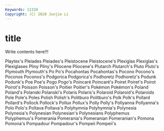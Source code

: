 ```yaml
---
Keywords: 12320
Copyright: (C) 2020 Junjie Li
---
```


# title

Write contents here!!!

Playtex's 
Pleiades 
Pleiades's 
Pleistocene 
Pleistocene's 
Plexiglas 
Plexiglas's 
Plexiglases 
Pliny 
Pliny's
Pliocene 
Pliocene's 
Plutarch 
Plutarch's 
Pluto 
Pluto's 
Plymouth 
Plymouth's 
Po 
Po's
Pocahontas 
Pocahontas's 
Pocono 
Pocono's 
Poconos 
Poconos's 
Podgorica 
Podgorica's 
Podhoretz 
Podhoretz's
Podunk 
Podunk's 
Poe 
Poe's 
Pogo 
Pogo's 
Poincaré 
Poincaré's 
Poiret 
Poiret's
Poirot 
Poirot's 
Poisson 
Poisson's 
Poitier 
Poitier's 
Pokémon 
Pokémon's 
Poland 
Poland's
Polanski 
Polanski's 
Polaris 
Polaris's 
Polaroid 
Polaroid's 
Polaroids 
Pole 
Pole's 
Poles
Polish 
Polish's 
Politburo 
Politburo's 
Polk 
Polk's 
Pollard 
Pollard's 
Pollock 
Pollock's
Pollux 
Pollux's 
Polly 
Polly's 
Pollyanna 
Pollyanna's 
Polo 
Polo's 
Poltava 
Poltava's
Polyhymnia 
Polyhymnia's 
Polynesia 
Polynesia's 
Polynesian 
Polynesian's 
Polynesians 
Polyphemus 
Polyphemus's 
Pomerania
Pomerania's 
Pomeranian 
Pomeranian's 
Pomona 
Pomona's 
Pompadour 
Pompadour's 
Pompeii 
Pompeii's 
